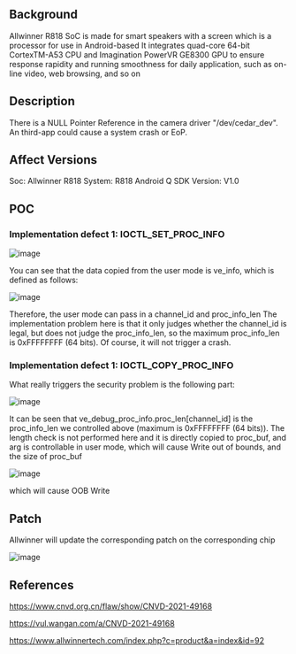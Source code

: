 ## Background
Allwinner R818 SoC is made for smart speakers with a screen which is a processor for use in Android-based
It integrates quad-core 64-bit CortexTM-A53 CPU and Imagination PowerVR GE8300 GPU to ensure response rapidity and
running smoothness for daily application, such as on-line video, web browsing, and so on

## Description
There is a NULL Pointer Reference in the camera driver "/dev/cedar_dev". An third-app could cause a system crash or EoP.

## Affect Versions
Soc: Allwinner R818 
System: R818 Android Q 
SDK Version: V1.0 

## POC

### Implementation defect 1: IOCTL_SET_PROC_INFO

![image](https://user-images.githubusercontent.com/13774458/129026059-d045299b-4640-4c7d-9cc5-7a1a3ff00f69.png)

You can see that the data copied from the user mode is ve_info, which is defined as follows:

![image](https://user-images.githubusercontent.com/13774458/129026124-30b0fa3d-c716-4a87-ae81-bdcb2bef4878.png)


Therefore, the user mode can pass in a channel_id and proc_info_len
The implementation problem here is that it only judges whether the channel_id is legal, but does not judge the proc_info_len, so the maximum proc_info_len is 0xFFFFFFFF (64 bits). Of course, it will not trigger a crash.

### Implementation defect 1: IOCTL_COPY_PROC_INFO

What really triggers the security problem is the following part:

![image](https://user-images.githubusercontent.com/13774458/129026261-c89c4afa-8065-4e92-8ea4-190ae31cd280.png)

It can be seen that ve_debug_proc_info.proc_len[channel_id] is the proc_info_len we controlled above (maximum is 0xFFFFFFFF (64 bits)). The length check is not performed here and it is directly copied to proc_buf, and arg is controllable in user mode, which will cause Write out of bounds, and the size of proc_buf

![image](https://user-images.githubusercontent.com/13774458/129026337-a5ed5ae9-1fa4-4456-be5d-74759eba5646.png)


which will cause OOB Write


## Patch

Allwinner will update the corresponding patch on the corresponding chip

![image](https://user-images.githubusercontent.com/13774458/129026429-322504ec-b03d-4731-9c21-3f4f4d184c52.png)


## References
https://www.cnvd.org.cn/flaw/show/CNVD-2021-49168

https://vul.wangan.com/a/CNVD-2021-49168

https://www.allwinnertech.com/index.php?c=product&a=index&id=92
